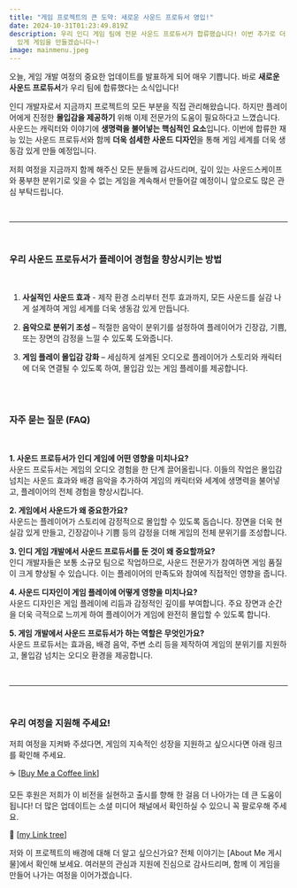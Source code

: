 ```yaml
---
title: "게임 프로젝트의 큰 도약: 새로운 사운드 프로듀서 영입!"
date: 2024-10-31T01:23:49.819Z
description: 우리 인디 게임 팀에 전문 사운드 프로듀서가 합류했습니다! 이번 추가로 더 몰입감 있고 역동적인 게임 플레이를 경험할 수
  있게 게임을 만들겠습니다~!
image: mainmenu.jpeg
---
```

오늘, 게임 개발 여정의 중요한 업데이트를 발표하게 되어 매우 기쁩니다. 바로 **새로운 사운드 프로듀서**가 우리 팀에 합류했다는 소식입니다!

인디 개발자로서 지금까지 프로젝트의 모든 부분을 직접 관리해왔습니다. 하지만 플레이어에게 진정한 **몰입감을 제공하기** 위해 이제 전문가의 도움이 필요하다고 느꼈습니다. 사운드는 캐릭터와 이야기에 **생명력을 불어넣는 핵심적인 요소**입니다. 이번에 합류한 재능 있는 사운드 프로듀서와 함께 **더욱 섬세한 사운드 디자인**을 통해 게임 세계를 더욱 생동감 있게 만들 예정입니다.

저희 여정을 지금까지 함께 해주신 모든 분들께 감사드리며, 깊이 있는 사운드스케이프와 풍부한 분위기로 잊을 수 없는 게임을 계속해서 만들어갈 예정이니 앞으로도 많은 관심 부탁드립니다.

<br/>

---

<br/>

### 우리 사운드 프로듀서가 플레이어 경험을 향상시키는 방법

<br/>

1. **사실적인 사운드 효과** - 제작 환경 소리부터 전투 효과까지, 모든 사운드를 실감 나게 설계하여 게임 세계를 더욱 생동감 있게 만듭니다.

2. **음악으로 분위기 조성** – 적절한 음악이 분위기를 설정하여 플레이어가 긴장감, 기쁨, 또는 장면의 감정을 느낄 수 있도록 도와줍니다.

3. **게임 플레이 몰입감 강화** – 세심하게 설계된 오디오로 플레이어가 스토리와 캐릭터에 더욱 연결될 수 있도록 하여, 몰입감 있는 게임 플레이를 제공합니다.

<br/>
<br/>

### 자주 묻는 질문 (FAQ)

<br/>

**1. 사운드 프로듀서가 인디 게임에 어떤 영향을 미치나요?**  
사운드 프로듀서는 게임의 오디오 경험을 한 단계 끌어올립니다. 이들의 작업은 몰입감 넘치는 사운드 효과와 배경 음악을 추가하여 게임의 캐릭터와 세계에 생명력을 불어넣고, 플레이어의 전체 경험을 향상시킵니다.

**2. 게임에서 사운드가 왜 중요한가요?**  
사운드는 플레이어가 스토리에 감정적으로 몰입할 수 있도록 돕습니다. 장면을 더욱 현실감 있게 만들고, 긴장감이나 기쁨 등의 감정을 더해 게임의 전체 분위기를 조성합니다.

**3. 인디 게임 개발에서 사운드 프로듀서를 둔 것이 왜 중요할까요?**  
인디 개발자들은 보통 소규모 팀으로 작업하므로, 사운드 전문가가 참여하면 게임 품질이 크게 향상될 수 있습니다. 이는 플레이어의 만족도와 참여에 직접적인 영향을 줍니다.

**4. 사운드 디자인이 게임 플레이에 어떻게 영향을 미치나요?**  
사운드 디자인은 게임 플레이에 리듬과 감정적인 깊이를 부여합니다. 주요 장면과 순간을 더욱 극적으로 느끼게 하여 플레이어가 게임에 완전히 몰입할 수 있도록 합니다.

**5. 게임 개발에서 사운드 프로듀서가 하는 역할은 무엇인가요?**  
사운드 프로듀서는 효과음, 배경 음악, 주변 소리 등을 제작하여 게임의 분위기를 지원하고, 몰입감 넘치는 오디오 환경을 제공합니다.

<br/>

---

<br/>

### **우리 여정을 지원해 주세요!**

저희 여정을 지켜봐 주셨다면, 게임의 지속적인 성장을 지원하고 싶으시다면 아래 링크를 확인해 주세요.

☕ [[Buy Me a Coffee link](https://buymeacoffee.com/redping)]

모든 후원은 저희가 이 비전을 실현하고 출시를 향해 한 걸음 더 나아가는 데 큰 도움이 됩니다! 더 많은 업데이트는 소셜 미디어 채널에서 확인하실 수 있으니 꼭 팔로우해 주세요.

🌲 [[my Link tree](https://linktr.ee/RedpingGames)]

저와 이 프로젝트의 배경에 대해 더 알고 싶으신가요? 전체 이야기는 \[About Me 게시물]에서 확인해 보세요. 여러분의 관심과 지원에 진심으로 감사드리며, 함께 이 게임을 만들어 나가는 여정을 이어가겠습니다.